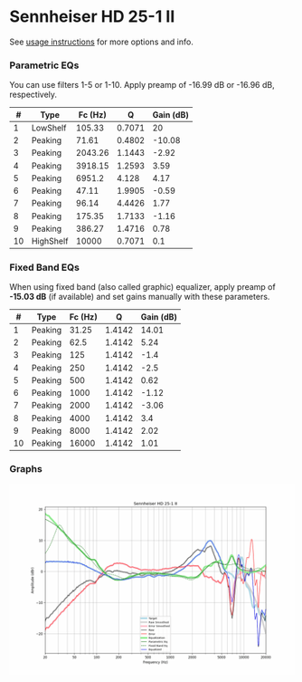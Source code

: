 # Sennheiser HD 25-1 II
See [usage instructions](https://github.com/jaakkopasanen/AutoEq#usage) for more options and info.

### Parametric EQs
You can use filters 1-5 or 1-10. Apply preamp of -16.99 dB or -16.96 dB, respectively.

|   # | Type      |   Fc (Hz) |      Q |   Gain (dB) |
|-----|-----------|-----------|--------|-------------|
|   1 | LowShelf  |    105.33 | 0.7071 |       20    |
|   2 | Peaking   |     71.61 | 0.4802 |      -10.08 |
|   3 | Peaking   |   2043.26 | 1.1443 |       -2.92 |
|   4 | Peaking   |   3918.15 | 1.2593 |        3.59 |
|   5 | Peaking   |   6951.2  | 4.128  |        4.17 |
|   6 | Peaking   |     47.11 | 1.9905 |       -0.59 |
|   7 | Peaking   |     96.14 | 4.4426 |        1.77 |
|   8 | Peaking   |    175.35 | 1.7133 |       -1.16 |
|   9 | Peaking   |    386.27 | 1.4716 |        0.78 |
|  10 | HighShelf |  10000    | 0.7071 |        0.1  |

### Fixed Band EQs
When using fixed band (also called graphic) equalizer, apply preamp of **-15.03 dB** (if available) and set gains manually with these parameters.

|   # | Type    |   Fc (Hz) |      Q |   Gain (dB) |
|-----|---------|-----------|--------|-------------|
|   1 | Peaking |     31.25 | 1.4142 |       14.01 |
|   2 | Peaking |     62.5  | 1.4142 |        5.24 |
|   3 | Peaking |    125    | 1.4142 |       -1.4  |
|   4 | Peaking |    250    | 1.4142 |       -2.5  |
|   5 | Peaking |    500    | 1.4142 |        0.62 |
|   6 | Peaking |   1000    | 1.4142 |       -1.12 |
|   7 | Peaking |   2000    | 1.4142 |       -3.06 |
|   8 | Peaking |   4000    | 1.4142 |        3.4  |
|   9 | Peaking |   8000    | 1.4142 |        2.02 |
|  10 | Peaking |  16000    | 1.4142 |        1.01 |

### Graphs
![](./Sennheiser%20HD%2025-1%20II.png)
